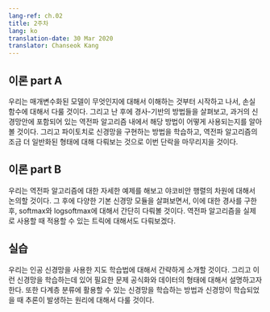 ```yaml
---
lang-ref: ch.02
title: 2주차
lang: ko
translation-date: 30 Mar 2020
translator: Chanseok Kang
---
```



## 이론 part A

<!-- We start by understanding what parametrised models are and then discuss what a loss function is. We then look at Gradient-based methods and how it's used in the backpropagation algorithm in a traditional neural network. We conclude this section by learning how to implement a neural network in PyTorch followed by a discussion on a more generalized form of backpropagation. -->

우리는 매개변수화된 모델이 무엇인지에 대해서 이해하는 것부터 시작하고 나서, 손실 함수에 대해서 다룰 것이다. 그리고 난 후에 경사-기반의 방법들을 살펴보고, 과거의 신경망안에 포함되어 있는 역전파 알고리즘 내에서 해당 방법이 어떻게 사용되는지를 알아볼  것이다. 그리고 파이토치로 신경망을 구현하는 방법을 학습하고, 역전파 알고리즘의 조금 더 일반화된 형태에 대해 다뤄보는 것으로 이번 단락을 마무리지을 것이다.

## 이론 part B

<!-- We begin with a concrete example of backpropagation and discuss the dimensions of Jacobian matrices. We then look at various basic neural net modules and compute their gradients, followed by a brief discussion on softmax and logsoftmax. The other topic of discussion in this part is Practical Tricks for backpropagation. -->

우리는 역전파 알고리즘에 대한 자세한 예제를 해보고 야코비안 행렬의 차원에 대해서 논의할 것이다. 그 후에 다양한 기본 신경망 모듈을 살펴보면서, 이에 대한 경사를 구한 후, softmax와 logsoftmax에 대해서 간단히 다뤄볼 것이다. 역전파 알고리즘을 실제로 사용할 때 적용할 수 있는 트릭에 대해서도 다뤄보겠다.

## 실습

<!-- We give a brief introduction to supervised learning using artificial neural networks. We expound on the problem formulation and conventions of data used to train these networks. We also discuss how to train a neural network for multi class classification, and how to perform inference once the network is trained. -->

우리는 인공 신경망을 사용한 지도 학습법에 대해서 간략하게 소개할 것이다. 그리고 이런 신경망을 학습하는데 있어 필요한 문제 공식화와 데이터의 형태에 대해서 설명하고자 한다. 또한 다계층 분류에 활용할 수 있는 신경망을 학습하는 방법과 신경망이 학습되었을 때 추론이 발생하는 원리에 대해서 다룰 것이다.